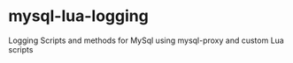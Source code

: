 mysql-lua-logging
=================

Logging Scripts and methods for MySql using mysql-proxy and custom Lua scripts 
